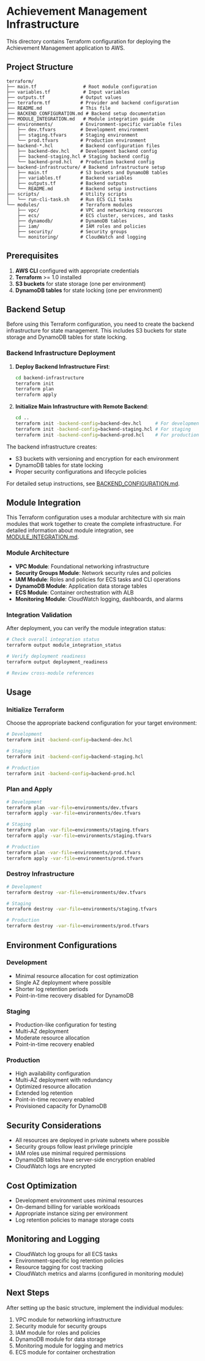 # Achievement Management Infrastructure

This directory contains Terraform configuration for deploying the Achievement Management application to AWS.

## Project Structure

```
terraform/
├── main.tf                 # Root module configuration
├── variables.tf            # Input variables
├── outputs.tf             # Output values
├── terraform.tf           # Provider and backend configuration
├── README.md              # This file
├── BACKEND_CONFIGURATION.md # Backend setup documentation
├── MODULE_INTEGRATION.md   # Module integration guide
├── environments/          # Environment-specific variable files
│   ├── dev.tfvars         # Development environment
│   ├── staging.tfvars     # Staging environment
│   └── prod.tfvars        # Production environment
├── backend-*.hcl          # Backend configuration files
│   ├── backend-dev.hcl    # Development backend config
│   ├── backend-staging.hcl # Staging backend config
│   └── backend-prod.hcl   # Production backend config
├── backend-infrastructure/ # Backend infrastructure setup
│   ├── main.tf            # S3 buckets and DynamoDB tables
│   ├── variables.tf       # Backend variables
│   ├── outputs.tf         # Backend outputs
│   └── README.md          # Backend setup instructions
├── scripts/               # Utility scripts
│   └── run-cli-task.sh    # Run ECS CLI tasks
└── modules/               # Terraform modules
    ├── vpc/               # VPC and networking resources
    ├── ecs/               # ECS cluster, services, and tasks
    ├── dynamodb/          # DynamoDB tables
    ├── iam/               # IAM roles and policies
    ├── security/          # Security groups
    └── monitoring/        # CloudWatch and logging
```

## Prerequisites

1. **AWS CLI** configured with appropriate credentials
2. **Terraform** >= 1.0 installed
3. **S3 buckets** for state storage (one per environment)
4. **DynamoDB tables** for state locking (one per environment)

## Backend Setup

Before using this Terraform configuration, you need to create the backend infrastructure for state management. This includes S3 buckets for state storage and DynamoDB tables for state locking.

### Backend Infrastructure Deployment

1. **Deploy Backend Infrastructure First**:
   ```bash
   cd backend-infrastructure
   terraform init
   terraform plan
   terraform apply
   ```

2. **Initialize Main Infrastructure with Remote Backend**:
   ```bash
   cd ..
   terraform init -backend-config=backend-dev.hcl     # For development
   terraform init -backend-config=backend-staging.hcl # For staging
   terraform init -backend-config=backend-prod.hcl    # For production
   ```

The backend infrastructure creates:
- S3 buckets with versioning and encryption for each environment
- DynamoDB tables for state locking
- Proper security configurations and lifecycle policies

For detailed setup instructions, see [BACKEND_CONFIGURATION.md](BACKEND_CONFIGURATION.md).

## Module Integration

This Terraform configuration uses a modular architecture with six main modules that work together to create the complete infrastructure. For detailed information about module integration, see [MODULE_INTEGRATION.md](MODULE_INTEGRATION.md).

### Module Architecture

- **VPC Module**: Foundational networking infrastructure
- **Security Groups Module**: Network security rules and policies
- **IAM Module**: Roles and policies for ECS tasks and CLI operations
- **DynamoDB Module**: Application data storage tables
- **ECS Module**: Container orchestration with ALB
- **Monitoring Module**: CloudWatch logging, dashboards, and alarms

### Integration Validation

After deployment, you can verify the module integration status:

```bash
# Check overall integration status
terraform output module_integration_status

# Verify deployment readiness
terraform output deployment_readiness

# Review cross-module references
```

## Usage

### Initialize Terraform

Choose the appropriate backend configuration for your target environment:

```bash
# Development
terraform init -backend-config=backend-dev.hcl

# Staging
terraform init -backend-config=backend-staging.hcl

# Production
terraform init -backend-config=backend-prod.hcl
```

### Plan and Apply

```bash
# Development
terraform plan -var-file=environments/dev.tfvars
terraform apply -var-file=environments/dev.tfvars

# Staging
terraform plan -var-file=environments/staging.tfvars
terraform apply -var-file=environments/staging.tfvars

# Production
terraform plan -var-file=environments/prod.tfvars
terraform apply -var-file=environments/prod.tfvars
```

### Destroy Infrastructure

```bash
# Development
terraform destroy -var-file=environments/dev.tfvars

# Staging
terraform destroy -var-file=environments/staging.tfvars

# Production
terraform destroy -var-file=environments/prod.tfvars
```

## Environment Configurations

### Development
- Minimal resource allocation for cost optimization
- Single AZ deployment where possible
- Shorter log retention periods
- Point-in-time recovery disabled for DynamoDB

### Staging
- Production-like configuration for testing
- Multi-AZ deployment
- Moderate resource allocation
- Point-in-time recovery enabled

### Production
- High availability configuration
- Multi-AZ deployment with redundancy
- Optimized resource allocation
- Extended log retention
- Point-in-time recovery enabled
- Provisioned capacity for DynamoDB

## Security Considerations

- All resources are deployed in private subnets where possible
- Security groups follow least privilege principle
- IAM roles use minimal required permissions
- DynamoDB tables have server-side encryption enabled
- CloudWatch logs are encrypted

## Cost Optimization

- Development environment uses minimal resources
- On-demand billing for variable workloads
- Appropriate instance sizing per environment
- Log retention policies to manage storage costs

## Monitoring and Logging

- CloudWatch log groups for all ECS tasks
- Environment-specific log retention policies
- Resource tagging for cost tracking
- CloudWatch metrics and alarms (configured in monitoring module)

## Next Steps

After setting up the basic structure, implement the individual modules:

1. VPC module for networking infrastructure
2. Security module for security groups
3. IAM module for roles and policies
4. DynamoDB module for data storage
5. Monitoring module for logging and metrics
6. ECS module for container orchestration
